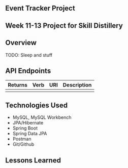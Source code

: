 ## Event Tracker Project

## Week 11-13 Project for Skill Distillery

## Overview

TODO: Sleep and stuff

## API Endpoints

| Returns | Verb      | URI    | Description  |
|---------|-----------|--------|--------------|
|         |           |        |              |


## Technologies Used
* MySQL, MySQL Workbench
* JPA/Hibernate
* Spring Boot
* Spring Data JPA
* Postman
* Git/Github

## Lessons Learned
